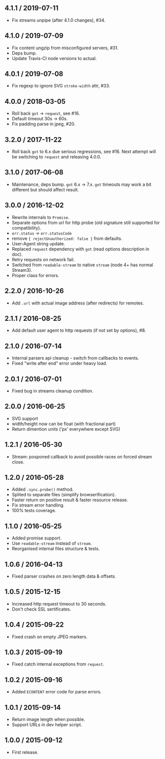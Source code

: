 4.1.1 / 2019-07-11
------------------

- Fix streams unpipe (after 4.1.0 changes), #34.


4.1.0 / 2019-07-09
------------------

- Fix content ungzip from misconfigured servers, #31.
- Deps bump.
- Update Travis-CI node versions to actual.


4.0.1 / 2019-07-08
------------------

- Fix regexp to ignore SVG `stroke-width` attr, #33.


4.0.0 / 2018-03-05
------------------

- Roll back `got` -> `request`, see #16.
- Default timeout 30s -> 60s.
- Fix padding parse in jpeg, #20.


3.2.0 / 2017-11-22
------------------

- Roll back `got` to 6.x due serious regressions, see #16.
  Next attempt will be switching to `request` and releasing 4.0.0.


3.1.0 / 2017-06-08
------------------

- Maintenance, deps bump. `got` 6.x -> 7.x. `got` timeouts may work a bit
  different but should affect result.


3.0.0 / 2016-12-02
------------------

- Rewrite internals to `Promise`.
- Separate options from url for http probe (old signature still supported
  for compatibility).
- `err.status` -> `err.statusCode`
- remove `{ rejectUnauthorized: false }` from defaults.
- User-Agent string update.
- Replaced `request` dependency with `got` (read options description in doc).
- Retry requests on network fail.
- Switched from `readable-stream` to native `stream` (node 4+ has normal Stream3).
- Proper class for errors.


2.2.0 / 2016-10-26
------------------

- Add `.url` with actual image address (after redirects) for remotes.


2.1.1 / 2016-08-25
------------------

- Add default user agent to http requests (if not set by options), #8.


2.1.0 / 2016-07-14
------------------

- Internal parsers api cleanup - switch from callbacks to events.
- Fixed "write after end" error under heavy load.


2.0.1 / 2016-07-01
------------------

- Fixed bug in streams cleanup condition.


2.0.0 / 2016-06-25
------------------

- SVG support
- width/height now can be float (with fractional part)
- Return dimention units ('px' everywhere except SVG)


1.2.1 / 2016-05-30
------------------

- Stream: posponed callback to avoid possible races on forced stream close.


1.2.0 / 2016-05-28
------------------

- Added `.sync.probe()` method.
- Splited to separate files (simplify browserification).
- Faster return on positive result & faster resource release.
- Fix stream error handling.
- 100% tests coverage.


1.1.0 / 2016-05-25
------------------

- Added promise support.
- Use `readable-stream` instead of `stream`.
- Reorganised internal files structure & tests.


1.0.6 / 2016-04-13
------------------

- Fixed parser crashes on zero length data & offsets.


1.0.5 / 2015-12-15
------------------

- Increased http request timeout to 30 seconds.
- Don't check SSL sertificates.


1.0.4 / 2015-09-22
------------------

- Fixed crash on empty JPEG markers.


1.0.3 / 2015-09-19
------------------

- Fixed catch internal exceptions from `request`.


1.0.2 / 2015-09-16
------------------

- Added `ECONTENT` error code for parse errors.


1.0.1 / 2015-09-14
------------------

- Return image length when possible.
- Support URLs in dev helper script.


1.0.0 / 2015-09-12
------------------

- First release.
